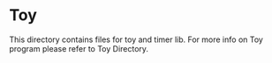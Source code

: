 # Toy

This directory contains files for toy and timer lib. For more info on Toy
program please refer to Toy Directory.

